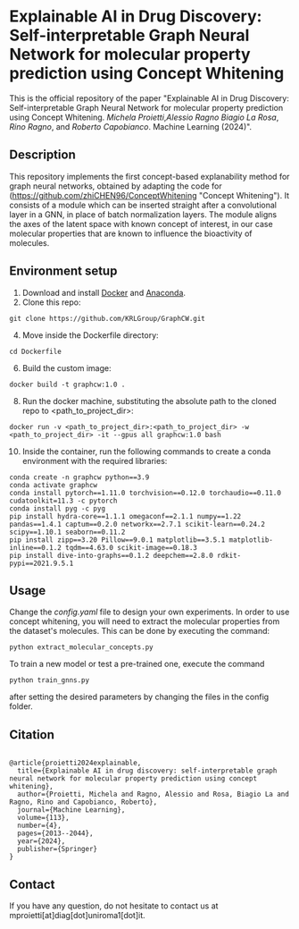 # Explainable AI in Drug Discovery: Self-interpretable Graph Neural Network for molecular property prediction using Concept Whitening

This is the official repository of the paper "Explainable AI in Drug Discovery: Self-interpretable Graph Neural Network for molecular property prediction using Concept Whitening. _Michela Proietti_,_Alessio Ragno_ _Biagio La Rosa_, _Rino Ragno_, and _Roberto Capobianco_. Machine Learning (2024)".

## Description
This repository implements the first concept-based explanability method for graph neural networks, obtained by adapting the code for (https://github.com/zhiCHEN96/ConceptWhitening "Concept Whitening").
It consists of a module which can be inserted straight after a convolutional layer in a GNN, in place of batch normalization layers. The module aligns the axes of the latent space with known concept of interest, in our case molecular properties that are known to influence the bioactivity of molecules.

## Environment setup
1) Download and install <a href="https://docs.docker.com/engine/install/">Docker</a> and <a href="https://docs.conda.io/projects/conda/en/latest/user-guide/install/index.html">Anaconda</a>.
2) Clone this repo:
```
git clone https://github.com/KRLGroup/GraphCW.git
```
4) Move inside the Dockerfile directory:
```
cd Dockerfile
```
6) Build the custom image:
```
docker build -t graphcw:1.0 .
```
8) Run the docker machine, substituting the absolute path to the cloned repo to <path_to_project_dir>:
```
docker run -v <path_to_project_dir>:<path_to_project_dir> -w <path_to_project_dir> -it --gpus all graphcw:1.0 bash
```
10) Inside the container, run the following commands to create a conda environment with the required libraries:
```
conda create -n graphcw python==3.9
conda activate graphcw
conda install pytorch==1.11.0 torchvision==0.12.0 torchaudio==0.11.0 cudatoolkit=11.3 -c pytorch
conda install pyg -c pyg
pip install hydra-core==1.1.1 omegaconf==2.1.1 numpy==1.22 pandas==1.4.1 captum==0.2.0 networkx==2.7.1 scikit-learn==0.24.2 scipy==1.10.1 seaborn==0.11.2
pip install zipp==3.20 Pillow==9.0.1 matplotlib==3.5.1 matplotlib-inline==0.1.2 tqdm==4.63.0 scikit-image==0.18.3
pip install dive-into-graphs==0.1.2 deepchem==2.8.0 rdkit-pypi==2021.9.5.1
```

## Usage
Change the _config.yaml_ file to design your own experiments.
In order to use concept whitening, you will need to extract the molecular properties from the dataset's molecules.
This can be done by executing the command:
```
python extract_molecular_concepts.py
```

To train a new model or test a pre-trained one, execute the command
```
python train_gnns.py
```
after setting the desired parameters by changing the files in the config folder.

## Citation
```

@article{proietti2024explainable,
  title={Explainable AI in drug discovery: self-interpretable graph neural network for molecular property prediction using concept whitening},
  author={Proietti, Michela and Ragno, Alessio and Rosa, Biagio La and Ragno, Rino and Capobianco, Roberto},
  journal={Machine Learning},
  volume={113},
  number={4},
  pages={2013--2044},
  year={2024},
  publisher={Springer}
}
```

## Contact
If you have any question, do not hesitate to contact us at mproietti[at]diag[dot]uniroma1[dot]it.

